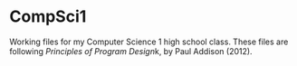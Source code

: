 # CompSci1

Working files for my Computer Science 1 high school class. These files are following *Principles of Program Design*k, by Paul Addison (2012).
